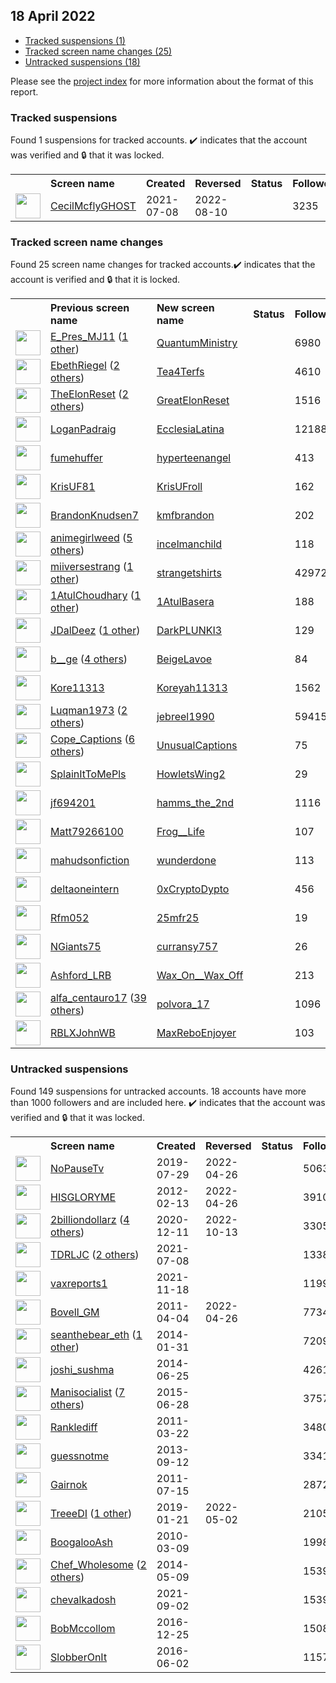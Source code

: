 ## 18 April 2022

* [Tracked suspensions (1)](#tracked-suspensions)
* [Tracked screen name changes (25)](#tracked-screen-name-changes)
* [Untracked suspensions (18)](#untracked-suspensions)

Please see the [project index](https://github.com/travisbrown/twitter-watch) for more information about the format of this report.

### Tracked suspensions

Found 1 suspensions for tracked accounts.
  ✔️ indicates that the account was verified and 🔒 that it was locked.

<table>
    <tr>
        <th></th>
        <th align="left">Screen name</th>
        <th align="left">Created</th>
        <th align="left">Reversed</th>
        <th align="left">Status</th>
        <th align="left">Followers</th>
        <th align="left">Ranking</th></tr>
    </tr>
        <tr>
            <td><a href="https://twitter.com/intent/user?user_id=1413275226863980546">
                <img src="https://pbs.twimg.com/profile_images/1563538929814421504/cuZ4PqOe_normal.jpg" width="40px" height="40px" align="center"/></a>
            </td>
            <td>
                <a href="https://twitter.com/CecilMcflyGHOST">CecilMcflyGHOST</a></td>
            <td>2021-07-08</td>
            <td>2022-08-10</td>
            <td align="center"></td>
            <td>3235</td>
            <td>1307</td>
        </tr></table>

### Tracked screen name changes

Found 25 screen name changes for tracked accounts.✔️ indicates that the account is verified and 🔒 that it is locked.

<table>
    <tr>
        <th></th>
        <th align="left">Previous screen name</th>
        <th align="left">New screen name</th>
        <th align="left">Status</th>
        <th align="left">Followers</th>
        <th align="left">Ranking</th></tr>
    </tr>
        <tr>
            <td><a href="https://twitter.com/intent/user?user_id=1447170996834734085">
                <img src="https://pbs.twimg.com/profile_images/1514469657146630146/ZMx424Ks_normal.jpg" width="40px" height="40px" align="center"/></a>
            </td>
            <td>
                <a href="https://twitter.com/E_Pres_MJ11">E_Pres_MJ11</a>&nbsp;(<a href="https://api.memory.lol/v1/tw/id/1447170996834734085">1 other</a>)&nbsp;</td>
            <td>
                <a href="https://twitter.com/QuantumMinistry">QuantumMinistry</a>
            </td>
            <td align="center"></td>
            <td>6980</td>
            <td>730</td>
        </tr>
        <tr>
            <td><a href="https://twitter.com/intent/user?user_id=906266618698665985">
                <img src="https://pbs.twimg.com/profile_images/1519406746384707591/XfZP-7AN_normal.jpg" width="40px" height="40px" align="center"/></a>
            </td>
            <td>
                <a href="https://twitter.com/EbethRiegel">EbethRiegel</a>&nbsp;(<a href="https://api.memory.lol/v1/tw/id/906266618698665985">2 others</a>)&nbsp;</td>
            <td>
                <a href="https://twitter.com/Tea4Terfs">Tea4Terfs</a>
            </td>
            <td align="center"></td>
            <td>4610</td>
            <td>786</td>
        </tr>
        <tr>
            <td><a href="https://twitter.com/intent/user?user_id=1506067783565643784">
                <img src="https://pbs.twimg.com/profile_images/1513517236727730180/L-T6gtPa_normal.jpg" width="40px" height="40px" align="center"/></a>
            </td>
            <td>
                <a href="https://twitter.com/TheElonReset">TheElonReset</a>&nbsp;(<a href="https://api.memory.lol/v1/tw/id/1506067783565643784">2 others</a>)&nbsp;</td>
            <td>
                <a href="https://twitter.com/GreatElonReset">GreatElonReset</a>
            </td>
            <td align="center"></td>
            <td>1516</td>
            <td>1653</td>
        </tr>
        <tr>
            <td><a href="https://twitter.com/intent/user?user_id=3318902369">
                <img src="https://pbs.twimg.com/profile_images/1559379194223771650/DrwgKAfY_normal.jpg" width="40px" height="40px" align="center"/></a>
            </td>
            <td>
                <a href="https://twitter.com/LoganPadraig">LoganPadraig</a></td>
            <td>
                <a href="https://twitter.com/EcclesiaLatina">EcclesiaLatina</a>
            </td>
            <td align="center"></td>
            <td>12188</td>
            <td>3724</td>
        </tr>
        <tr>
            <td><a href="https://twitter.com/intent/user?user_id=1505749614095478784">
                <img src="https://pbs.twimg.com/profile_images/1570563400421220359/NtQfy0k9_normal.jpg" width="40px" height="40px" align="center"/></a>
            </td>
            <td>
                <a href="https://twitter.com/fumehuffer">fumehuffer</a></td>
            <td>
                <a href="https://twitter.com/hyperteenangel">hyperteenangel</a>
            </td>
            <td align="center"></td>
            <td>413</td>
            <td>3889</td>
        </tr>
        <tr>
            <td><a href="https://twitter.com/intent/user?user_id=1089001514922848257">
                <img src="https://pbs.twimg.com/profile_images/1515567888559710210/u0_ghX9q_normal.jpg" width="40px" height="40px" align="center"/></a>
            </td>
            <td>
                <a href="https://twitter.com/KrisUF81">KrisUF81</a></td>
            <td>
                <a href="https://twitter.com/KrisUFroll">KrisUFroll</a>
            </td>
            <td align="center"></td>
            <td>162</td>
            <td>5266</td>
        </tr>
        <tr>
            <td><a href="https://twitter.com/intent/user?user_id=1389997348714029056">
                <img src="https://pbs.twimg.com/profile_images/1515884333935984642/v3FrgdEf_normal.jpg" width="40px" height="40px" align="center"/></a>
            </td>
            <td>
                <a href="https://twitter.com/BrandonKnudsen7">BrandonKnudsen7</a></td>
            <td>
                <a href="https://twitter.com/kmfbrandon">kmfbrandon</a>
            </td>
            <td align="center"></td>
            <td>202</td>
            <td>5326</td>
        </tr>
        <tr>
            <td><a href="https://twitter.com/intent/user?user_id=1495563519835709447">
                <img src="https://pbs.twimg.com/profile_images/1507815829370458117/2LVZDErm_normal.jpg" width="40px" height="40px" align="center"/></a>
            </td>
            <td>
                <a href="https://twitter.com/animegirlweed">animegirlweed</a>&nbsp;(<a href="https://api.memory.lol/v1/tw/id/1495563519835709447">5 others</a>)&nbsp;</td>
            <td>
                <a href="https://twitter.com/incelmanchild">incelmanchild</a>
            </td>
            <td align="center"></td>
            <td>118</td>
            <td>13691</td>
        </tr>
        <tr>
            <td><a href="https://twitter.com/intent/user?user_id=1490686645577957377">
                <img src="https://pbs.twimg.com/profile_images/1513829412982173697/Tx2JjYVe_normal.jpg" width="40px" height="40px" align="center"/></a>
            </td>
            <td>
                <a href="https://twitter.com/miiversestrang">miiversestrang</a>&nbsp;(<a href="https://api.memory.lol/v1/tw/id/1490686645577957377">1 other</a>)&nbsp;</td>
            <td>
                <a href="https://twitter.com/strangetshirts">strangetshirts</a>
            </td>
            <td align="center"></td>
            <td>42972</td>
            <td>31636</td>
        </tr>
        <tr>
            <td><a href="https://twitter.com/intent/user?user_id=711832326972448768">
                <img src="https://pbs.twimg.com/profile_images/1555589953907699714/kAoatn8H_normal.jpg" width="40px" height="40px" align="center"/></a>
            </td>
            <td>
                <a href="https://twitter.com/1AtulChoudhary">1AtulChoudhary</a>&nbsp;(<a href="https://api.memory.lol/v1/tw/id/711832326972448768">1 other</a>)&nbsp;</td>
            <td>
                <a href="https://twitter.com/1AtulBasera">1AtulBasera</a>
            </td>
            <td align="center"></td>
            <td>188</td>
            <td>36046</td>
        </tr>
        <tr>
            <td><a href="https://twitter.com/intent/user?user_id=908169807752822789">
                <img src="https://pbs.twimg.com/profile_images/1515691659924811781/0TarWOBa_normal.jpg" width="40px" height="40px" align="center"/></a>
            </td>
            <td>
                <a href="https://twitter.com/JDalDeez">JDalDeez</a>&nbsp;(<a href="https://api.memory.lol/v1/tw/id/908169807752822789">1 other</a>)&nbsp;</td>
            <td>
                <a href="https://twitter.com/DarkPLUNKI3">DarkPLUNKI3</a>
            </td>
            <td align="center"></td>
            <td>129</td>
            <td>46373</td>
        </tr>
        <tr>
            <td><a href="https://twitter.com/intent/user?user_id=240115816">
                <img src="https://pbs.twimg.com/profile_images/1516909721747439616/6aP68Re-_normal.jpg" width="40px" height="40px" align="center"/></a>
            </td>
            <td>
                <a href="https://twitter.com/b__ge">b__ge</a>&nbsp;(<a href="https://api.memory.lol/v1/tw/id/240115816">4 others</a>)&nbsp;</td>
            <td>
                <a href="https://twitter.com/BeigeLavoe">BeigeLavoe</a>
            </td>
            <td align="center"></td>
            <td>84</td>
            <td>49451</td>
        </tr>
        <tr>
            <td><a href="https://twitter.com/intent/user?user_id=1512294485379670020">
                <img src="https://pbs.twimg.com/profile_images/1528208859084607490/eW0bg8pb_normal.jpg" width="40px" height="40px" align="center"/></a>
            </td>
            <td>
                <a href="https://twitter.com/Kore11313">Kore11313</a></td>
            <td>
                <a href="https://twitter.com/Koreyah11313">Koreyah11313</a>
            </td>
            <td align="center"></td>
            <td>1562</td>
            <td>53427</td>
        </tr>
        <tr>
            <td><a href="https://twitter.com/intent/user?user_id=1011062498">
                <img src="https://pbs.twimg.com/profile_images/1561310424200630273/l-hPCTAo_normal.jpg" width="40px" height="40px" align="center"/></a>
            </td>
            <td>
                <a href="https://twitter.com/Luqman1973">Luqman1973</a>&nbsp;(<a href="https://api.memory.lol/v1/tw/id/1011062498">2 others</a>)&nbsp;</td>
            <td>
                <a href="https://twitter.com/jebreel1990">jebreel1990</a>
            </td>
            <td align="center"></td>
            <td>59415</td>
            <td>63066</td>
        </tr>
        <tr>
            <td><a href="https://twitter.com/intent/user?user_id=1486344938891710469">
                <img src="https://pbs.twimg.com/profile_images/1514286777154035712/zkeItBVv_normal.jpg" width="40px" height="40px" align="center"/></a>
            </td>
            <td>
                <a href="https://twitter.com/Cope_Captions">Cope_Captions</a>&nbsp;(<a href="https://api.memory.lol/v1/tw/id/1486344938891710469">6 others</a>)&nbsp;</td>
            <td>
                <a href="https://twitter.com/UnusualCaptions">UnusualCaptions</a>
            </td>
            <td align="center"></td>
            <td>75</td>
            <td>63444</td>
        </tr>
        <tr>
            <td><a href="https://twitter.com/intent/user?user_id=1511032764845510658">
                <img src="https://pbs.twimg.com/profile_images/1539707339346952193/gYFzkRty_normal.jpg" width="40px" height="40px" align="center"/></a>
            </td>
            <td>
                <a href="https://twitter.com/SplainItToMePls">SplainItToMePls</a></td>
            <td>
                <a href="https://twitter.com/HowletsWing2">HowletsWing2</a>
            </td>
            <td align="center"></td>
            <td>29</td>
            <td>66171</td>
        </tr>
        <tr>
            <td><a href="https://twitter.com/intent/user?user_id=1068518205063344129">
                <img src="https://pbs.twimg.com/profile_images/1517296409757818880/Jwtr9ehM_normal.jpg" width="40px" height="40px" align="center"/></a>
            </td>
            <td>
                <a href="https://twitter.com/jf694201">jf694201</a></td>
            <td>
                <a href="https://twitter.com/hamms_the_2nd">hamms_the_2nd</a>
            </td>
            <td align="center"></td>
            <td>1116</td>
            <td>67590</td>
        </tr>
        <tr>
            <td><a href="https://twitter.com/intent/user?user_id=1468412265095659527">
                <img src="https://pbs.twimg.com/profile_images/1534317692764983296/MBMl4s0N_normal.jpg" width="40px" height="40px" align="center"/></a>
            </td>
            <td>
                <a href="https://twitter.com/Matt79266100">Matt79266100</a></td>
            <td>
                <a href="https://twitter.com/Frog__Life">Frog__Life</a>
            </td>
            <td align="center"></td>
            <td>107</td>
            <td>73824</td>
        </tr>
        <tr>
            <td><a href="https://twitter.com/intent/user?user_id=1652458466">
                <img src="https://pbs.twimg.com/profile_images/1514493080728080386/A30Rr4M6_normal.jpg" width="40px" height="40px" align="center"/></a>
            </td>
            <td>
                <a href="https://twitter.com/mahudsonfiction">mahudsonfiction</a></td>
            <td>
                <a href="https://twitter.com/wunderdone">wunderdone</a>
            </td>
            <td align="center"></td>
            <td>113</td>
            <td>78374</td>
        </tr>
        <tr>
            <td><a href="https://twitter.com/intent/user?user_id=1443803936498929667">
                <img src="https://pbs.twimg.com/profile_images/1513626723774251008/aCvpVzDH_normal.jpg" width="40px" height="40px" align="center"/></a>
            </td>
            <td>
                <a href="https://twitter.com/deltaoneintern">deltaoneintern</a></td>
            <td>
                <a href="https://twitter.com/0xCryptoDypto">0xCryptoDypto</a>
            </td>
            <td align="center"></td>
            <td>456</td>
            <td>85410</td>
        </tr>
        <tr>
            <td><a href="https://twitter.com/intent/user?user_id=1504651163328819204">
                <img src="https://pbs.twimg.com/profile_images/1560458571996958722/62Mv3POz_normal.jpg" width="40px" height="40px" align="center"/></a>
            </td>
            <td>
                <a href="https://twitter.com/Rfm052">Rfm052</a></td>
            <td>
                <a href="https://twitter.com/25mfr25">25mfr25</a>
            </td>
            <td align="center"></td>
            <td>19</td>
            <td>89180</td>
        </tr>
        <tr>
            <td><a href="https://twitter.com/intent/user?user_id=1078349210846679040">
                <img src="https://abs.twimg.com/sticky/default_profile_images/default_profile_normal.png" width="40px" height="40px" align="center"/></a>
            </td>
            <td>
                <a href="https://twitter.com/NGiants75">NGiants75</a></td>
            <td>
                <a href="https://twitter.com/curransy757">curransy757</a>
            </td>
            <td align="center"></td>
            <td>26</td>
            <td>90484</td>
        </tr>
        <tr>
            <td><a href="https://twitter.com/intent/user?user_id=1387488199673528323">
                <img src="https://pbs.twimg.com/profile_images/1387489081064579080/OCP6XLsK_normal.jpg" width="40px" height="40px" align="center"/></a>
            </td>
            <td>
                <a href="https://twitter.com/Ashford_LRB">Ashford_LRB</a></td>
            <td>
                <a href="https://twitter.com/Wax_On__Wax_Off">Wax_On__Wax_Off</a>
            </td>
            <td align="center"></td>
            <td>213</td>
            <td>90837</td>
        </tr>
        <tr>
            <td><a href="https://twitter.com/intent/user?user_id=1267451358808023040">
                <img src="https://pbs.twimg.com/profile_images/1518014500754046977/EoyiNmu__normal.jpg" width="40px" height="40px" align="center"/></a>
            </td>
            <td>
                <a href="https://twitter.com/alfa_centauro17">alfa_centauro17</a>&nbsp;(<a href="https://api.memory.lol/v1/tw/id/1267451358808023040">39 others</a>)&nbsp;</td>
            <td>
                <a href="https://twitter.com/polvora_17">polvora_17</a>
            </td>
            <td align="center"></td>
            <td>1096</td>
            <td>93184</td>
        </tr>
        <tr>
            <td><a href="https://twitter.com/intent/user?user_id=177596433">
                <img src="https://pbs.twimg.com/profile_images/1453235731804086284/zJVYFMPK_normal.jpg" width="40px" height="40px" align="center"/></a>
            </td>
            <td>
                <a href="https://twitter.com/RBLXJohnWB">RBLXJohnWB</a></td>
            <td>
                <a href="https://twitter.com/MaxReboEnjoyer">MaxReboEnjoyer</a>
            </td>
            <td align="center"></td>
            <td>103</td>
            <td>95366</td>
        </tr></table>


### Untracked suspensions

Found 149 suspensions for untracked accounts.
18 accounts have more than 1000 followers and are included here.
  ✔️ indicates that the account was verified and 🔒 that it was locked.

<table>
    <tr>
        <th></th>
        <th align="left">Screen name</th>
        <th align="left">Created</th>
        <th align="left">Reversed</th>
        <th align="left">Status</th>
        <th align="left">Followers</th>
    </tr>
        <tr>
            <td><a href="https://twitter.com/intent/user?user_id=1155854603931541504">
                <img src="https://pbs.twimg.com/profile_images/1328802919496503302/IZW3ZoTr_normal.jpg" width="40px" height="40px" align="center"/></a>
            </td>
            <td>
                <a href="https://twitter.com/NoPauseTv">NoPauseTv</a></td>
            <td>2019-07-29</td>
            <td>2022-04-26</td>
            <td align="center"></td>
            <td>50637</td>
        </tr>
        <tr>
            <td><a href="https://twitter.com/intent/user?user_id=491577854">
                <img src="https://pbs.twimg.com/profile_images/1254050112461996034/iNkuIzZ9_normal.jpg" width="40px" height="40px" align="center"/></a>
            </td>
            <td>
                <a href="https://twitter.com/HISGLORYME">HISGLORYME</a></td>
            <td>2012-02-13</td>
            <td>2022-04-26</td>
            <td align="center"></td>
            <td>39107</td>
        </tr>
        <tr>
            <td><a href="https://twitter.com/intent/user?user_id=1337333132073324544">
                <img src="https://pbs.twimg.com/profile_images/1590354212139024386/qOlYq1o2_normal.jpg" width="40px" height="40px" align="center"/></a>
            </td>
            <td>
                <a href="https://twitter.com/2billiondollarz">2billiondollarz</a>&nbsp;(<a href="https://api.memory.lol/v1/tw/id/1337333132073324544">4 others</a>)&nbsp;</td>
            <td>2020-12-11</td>
            <td>2022-10-13</td>
            <td align="center"></td>
            <td>33055</td>
        </tr>
        <tr>
            <td><a href="https://twitter.com/intent/user?user_id=1413193802387496964">
                <img src="https://pbs.twimg.com/profile_images/1476579331740688387/wLKmrdWu_normal.jpg" width="40px" height="40px" align="center"/></a>
            </td>
            <td>
                <a href="https://twitter.com/TDRLJC">TDRLJC</a>&nbsp;(<a href="https://api.memory.lol/v1/tw/id/1413193802387496964">2 others</a>)&nbsp;</td>
            <td>2021-07-08</td>
            <td></td>
            <td align="center"></td>
            <td>13385</td>
        </tr>
        <tr>
            <td><a href="https://twitter.com/intent/user?user_id=1461413719972450304">
                <img src="https://pbs.twimg.com/profile_images/1461628236270641153/z2dIJz3S_normal.jpg" width="40px" height="40px" align="center"/></a>
            </td>
            <td>
                <a href="https://twitter.com/vaxreports1">vaxreports1</a></td>
            <td>2021-11-18</td>
            <td></td>
            <td align="center"></td>
            <td>11990</td>
        </tr>
        <tr>
            <td><a href="https://twitter.com/intent/user?user_id=276857337">
                <img src="https://pbs.twimg.com/profile_images/1237029086158934016/b3JB0301_normal.jpg" width="40px" height="40px" align="center"/></a>
            </td>
            <td>
                <a href="https://twitter.com/Bovell_GM">Bovell_GM</a></td>
            <td>2011-04-04</td>
            <td>2022-04-26</td>
            <td align="center"></td>
            <td>7734</td>
        </tr>
        <tr>
            <td><a href="https://twitter.com/intent/user?user_id=2321308572">
                <img src="https://pbs.twimg.com/profile_images/1513313108365922304/uBrriQJZ_normal.jpg" width="40px" height="40px" align="center"/></a>
            </td>
            <td>
                <a href="https://twitter.com/seanthebear_eth">seanthebear_eth</a>&nbsp;(<a href="https://api.memory.lol/v1/tw/id/2321308572">1 other</a>)&nbsp;</td>
            <td>2014-01-31</td>
            <td></td>
            <td align="center"></td>
            <td>7209</td>
        </tr>
        <tr>
            <td><a href="https://twitter.com/intent/user?user_id=2587252734">
                <img src="https://pbs.twimg.com/profile_images/689027912167641088/3lH-6LPS_normal.jpg" width="40px" height="40px" align="center"/></a>
            </td>
            <td>
                <a href="https://twitter.com/joshi_sushma">joshi_sushma</a></td>
            <td>2014-06-25</td>
            <td></td>
            <td align="center"></td>
            <td>4261</td>
        </tr>
        <tr>
            <td><a href="https://twitter.com/intent/user?user_id=3259247989">
                <img src="https://pbs.twimg.com/profile_images/1509584380166955041/EqQIiKj3_normal.jpg" width="40px" height="40px" align="center"/></a>
            </td>
            <td>
                <a href="https://twitter.com/Manisocialist">Manisocialist</a>&nbsp;(<a href="https://api.memory.lol/v1/tw/id/3259247989">7 others</a>)&nbsp;</td>
            <td>2015-06-28</td>
            <td></td>
            <td align="center"></td>
            <td>3757</td>
        </tr>
        <tr>
            <td><a href="https://twitter.com/intent/user?user_id=270610643">
                <img src="https://pbs.twimg.com/profile_images/378800000342244879/ee8b9f3f18bc24b52d5a6c5bc07d30de_normal.jpeg" width="40px" height="40px" align="center"/></a>
            </td>
            <td>
                <a href="https://twitter.com/Ranklediff">Ranklediff</a></td>
            <td>2011-03-22</td>
            <td></td>
            <td align="center"></td>
            <td>3480</td>
        </tr>
        <tr>
            <td><a href="https://twitter.com/intent/user?user_id=1858420279">
                <img src="https://pbs.twimg.com/profile_images/1496196887376023565/7C1iQq0l_normal.jpg" width="40px" height="40px" align="center"/></a>
            </td>
            <td>
                <a href="https://twitter.com/guessnotme">guessnotme</a></td>
            <td>2013-09-12</td>
            <td></td>
            <td align="center"></td>
            <td>3341</td>
        </tr>
        <tr>
            <td><a href="https://twitter.com/intent/user?user_id=335723010">
                <img src="https://pbs.twimg.com/profile_images/1263006412860534784/-HAaHgAO_normal.jpg" width="40px" height="40px" align="center"/></a>
            </td>
            <td>
                <a href="https://twitter.com/Gairnok">Gairnok</a></td>
            <td>2011-07-15</td>
            <td></td>
            <td align="center"></td>
            <td>2872</td>
        </tr>
        <tr>
            <td><a href="https://twitter.com/intent/user?user_id=1087418362420973568">
                <img src="https://pbs.twimg.com/profile_images/1523408779571834888/uBZN1wcV_normal.jpg" width="40px" height="40px" align="center"/></a>
            </td>
            <td>
                <a href="https://twitter.com/TreeeDI">TreeeDI</a>&nbsp;(<a href="https://api.memory.lol/v1/tw/id/1087418362420973568">1 other</a>)&nbsp;</td>
            <td>2019-01-21</td>
            <td>2022-05-02</td>
            <td align="center"></td>
            <td>2105</td>
        </tr>
        <tr>
            <td><a href="https://twitter.com/intent/user?user_id=121438021">
                <img src="https://pbs.twimg.com/profile_images/742537799/Ash_2_normal.jpg" width="40px" height="40px" align="center"/></a>
            </td>
            <td>
                <a href="https://twitter.com/BoogalooAsh">BoogalooAsh</a></td>
            <td>2010-03-09</td>
            <td></td>
            <td align="center"></td>
            <td>1998</td>
        </tr>
        <tr>
            <td><a href="https://twitter.com/intent/user?user_id=2484888469">
                <img src="https://pbs.twimg.com/profile_images/1484131091309072393/5PXyXyP0_normal.jpg" width="40px" height="40px" align="center"/></a>
            </td>
            <td>
                <a href="https://twitter.com/Chef_Wholesome">Chef_Wholesome</a>&nbsp;(<a href="https://api.memory.lol/v1/tw/id/2484888469">2 others</a>)&nbsp;</td>
            <td>2014-05-09</td>
            <td></td>
            <td align="center"></td>
            <td>1539</td>
        </tr>
        <tr>
            <td><a href="https://twitter.com/intent/user?user_id=1433530215129509894">
                <img src="https://pbs.twimg.com/profile_images/1474153770401636357/FK2FtisS_normal.jpg" width="40px" height="40px" align="center"/></a>
            </td>
            <td>
                <a href="https://twitter.com/chevalkadosh">chevalkadosh</a></td>
            <td>2021-09-02</td>
            <td></td>
            <td align="center"></td>
            <td>1539</td>
        </tr>
        <tr>
            <td><a href="https://twitter.com/intent/user?user_id=813140887060389888">
                <img src="https://pbs.twimg.com/profile_images/1427754257965457411/jAkxB3eo_normal.jpg" width="40px" height="40px" align="center"/></a>
            </td>
            <td>
                <a href="https://twitter.com/BobMccollom">BobMccollom</a></td>
            <td>2016-12-25</td>
            <td></td>
            <td align="center"></td>
            <td>1508</td>
        </tr>
        <tr>
            <td><a href="https://twitter.com/intent/user?user_id=738493856556027905">
                <img src="https://pbs.twimg.com/profile_images/1360911278378688517/Bx0wSG4M_normal.jpg" width="40px" height="40px" align="center"/></a>
            </td>
            <td>
                <a href="https://twitter.com/SlobberOnIt">SlobberOnIt</a></td>
            <td>2016-06-02</td>
            <td></td>
            <td align="center"></td>
            <td>1157</td>
        </tr></table>
